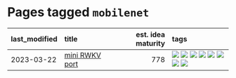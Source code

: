 # Pages tagged `mobilenet`

|last_modified|title|est. idea maturity|tags
|:---|:---|---:|:---|
|2023-03-22|[mini RWKV port](../rust_rwkv.md)|778|[![](https://img.shields.io/badge/tag-RNN-4d5a4)](../tags/RNN.md) [![](https://img.shields.io/badge/tag-completed-e7673c)](../tags/completed.md) [![](https://img.shields.io/badge/tag-experimental-3a20e)](../tags/experimental.md) [![](https://img.shields.io/badge/tag-ggml-e168be)](../tags/ggml.md) [![](https://img.shields.io/badge/tag-mobilenet-96f12e)](../tags/mobilenet.md) [![](https://img.shields.io/badge/tag-model_compression-5e378d)](../tags/model_compression.md) [![](https://img.shields.io/badge/tag-tooling-eac1b9)](../tags/tooling.md) [![](https://img.shields.io/badge/tag-wip-dc62b7)](../tags/wip.md)|